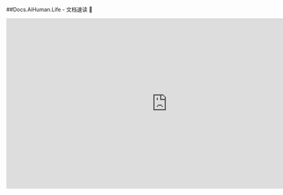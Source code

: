 ##Docs.AiHuman.Life - 文档速读 💬

<iframe
	src="https://dao3-chatwithdocs.hf.space"
	frameborder="0"
	width="850"
	height="450"
></iframe>


<!--
**chatwithdocs/chatwithdocs** is a ✨ _special_ ✨ repository because its `README.md` (this file) appears on your GitHub profile.

Here are some ideas to get you started:

- 🔭 I’m currently working on ...
- 🌱 I’m currently learning ...
- 👯 I’m looking to collaborate on ...
- 🤔 I’m looking for help with ...
- 💬 Ask me about ...
- 📫 How to reach me: ...
- 😄 Pronouns: ...
- ⚡ Fun fact: ...
-->
